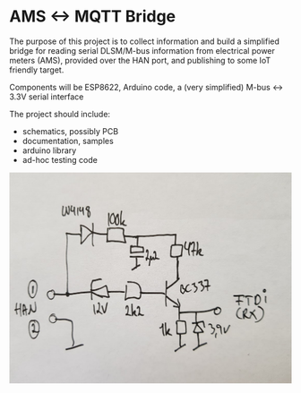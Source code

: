 # AMS <-> MQTT Bridge

The purpose of this project is to collect information and build a simplified bridge for reading serial DLSM/M-bus information from electrical power meters (AMS), provided over the HAN port, and publishing to some IoT friendly target.

Components will be ESP8622, Arduino code, a (very simplified) M-bus <-> 3.3V serial interface 

The project should include:
* schematics, possibly PCB
* documentation, samples
* arduino library
* ad-hoc testing code

![Circuit to read HAN from PC](/Electrical/Simple%20HAN%20to%20FTDI%20Circuit.jpg)
